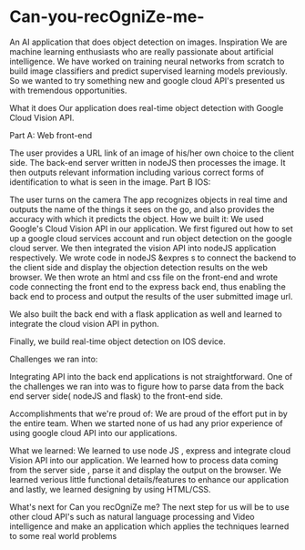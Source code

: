 # Can-you-recOgniZe-me-
An AI  application that does object detection on images.
Inspiration
We are machine learning enthusiasts who are really passionate about artificial intelligence. We have worked on training neural networks from scratch to build image classifiers and predict supervised learning models previously. So we wanted to try something new and google cloud API's presented us with tremendous opportunities.

What it does
Our application does real-time object detection with Google Cloud Vision API.

Part A: Web front-end

The user provides a URL link of an image of his/her own choice to the client side.
The back-end server written in nodeJS then processes the image.
It then outputs relevant information including various correct forms of identification to what is seen in the image.
Part B IOS:

The user turns on the camera
The app recognizes objects in real time and outputs the name of the things it sees on the go, and also provides the accuracy with which it predicts the object.
How we built it:
We used Google's Cloud Vision API in our application. We first figured out how to set up a google cloud services account and run object detection on the google cloud server.
We then integrated the vision API into nodeJS application respectively. We wrote code in nodeJS &expres s to connect the backend to the client side and display the objection detection results on the web browser.
We then wrote an html and css file on the front-end and wrote code connecting the front end to the express back end, thus enabling the back end to process and output the results of the user submitted image url.

We also built the back end with a flask application as well and learned to integrate the cloud vision API in python.

Finally, we build real-time object detection on IOS device.

Challenges we ran into:

Integrating API into the back end applications is not straightforward. One of the challenges we ran into was to figure how to parse data from the back end server side( nodeJS and flask) to the front-end side.

Accomplishments that we're proud of:
We are proud of the effort put in by the entire team. When we started none of us had any prior experience of using google cloud API into our applications.

What we learned:
We learned to use node JS , express and integrate cloud Vision API into our application. We learned how to process data coming from the server side , parse it and display the output on the browser. We learned verious little functional details/features to enhance our application and lastly, we learned designing by using HTML/CSS.

What's next for Can you recOgniZe me?
The next step for us will be to use other cloud API's such as natural language processing and Video intelligence and make an application which applies the techniques learned to some real world problems

